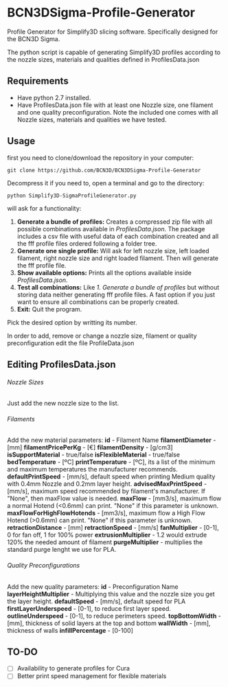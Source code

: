 # BCN3DSigma-Profile-Generator
Profile Generator for Simplify3D slicing software. Specifically designed for the BCN3D Sigma.

The python script is capable of generating Simplify3D profiles according to the nozzle sizes, materials and qualities defined in ProfilesData.json

## Requirements

- Have python 2.7 installed.
- Have ProfilesData.json file with at least one Nozzle size, one filament and one quality preconfiguration. Note the included one comes with all Nozzle sizes, materials and qualities we have tested.

## Usage

first you need to clone/download the repository in your computer:

`git clone https://github.com/BCN3D/BCN3DSigma-Profile-Generator`

Decompress it if you need to, open a terminal and go to the directory:

`python Simplify3D-SigmaProfileGenerator.py`

will ask for a functionality:
1. **Generate a bundle of profiles:** Creates a compressed zip file with all possible combinations available in *ProfilesData.json*. The package includes a csv file with useful data of each combination created and all the fff profile files ordered following a folder tree.
2. **Generate one single profile:** Will ask for left nozzle size, left loaded filament, right nozzle size and right loaded filament. Then will generate the fff profile file.
3. **Show available options:** Prints all the options available inside *ProfilesData.json*.
4. **Test all combinations:** Like *1. Generate a bundle of profiles* but without storing data neither generating fff profile files. A fast option if you just want to ensure all combinations can be properly created.
5. **Exit:** Quit the program.

Pick the desired option by writting its number.

In order to add, remove or change a nozzle size, filament or quality preconfiguration edit the file ProfileData.json

## Editing ProfilesData.json

###### Nozzle Sizes
  Just add the new nozzle size to the list.
###### Filaments
  Add the new material parameters:
  **id** - Filament Name
  **filamentDiameter** - [mm]
  **filamentPricePerKg** - [€]
  **filamentDensity** - [g/cm3]
  **isSupportMaterial** - true/false
  **isFlexibleMaterial** - true/false
  **bedTemperature** - [ºC]
  **printTemperature** - [ºC], its a list of the minimum and maximum temperatures the manufacturer recommends.
  **defaultPrintSpeed** - [mm/s], default speed when printing Medium quality with 0.4mm Nozzle and 0.2mm layer height.
  **advisedMaxPrintSpeed** - [mm/s], maximum speed recommended by filament's manufacturer. If "None", then maxFlow value is needed.
  **maxFlow** - [mm3/s], maximum flow a normal Hotend (<0.6mm) can print. "None" if this parameter is unknown.
  **maxFlowForHighFlowHotends** - [mm3/s], maximum flow a High Flow Hotend (>0.6mm) can print. "None" if this parameter is unknown.
  **retractionDistance** - [mm]
  **retractionSpeed** - [mm/s]
  **fanMultiplier** - [0-1], 0 for fan off, 1 for 100% power
  **extrusionMultiplier** - 1.2 would extrude 120% the needed amount of filament
  **purgeMultiplier** - multiplies the standard purge lenght we use for PLA.
###### Quality Preconfigurations
  Add the new quality parameters:
  **id** - Preconfiguration Name
  **layerHeightMultiplier** - Multiplying this value and the nozzle size you get the layer height.
  **defaultSpeed** - [mm/s], default speed for PLA
  **firstLayerUnderspeed** - [0-1], to reduce first layer speed.
  **outlineUnderspeed** - [0-1], to reduce perimeters speed.
  **topBottomWidth** - [mm], thickness of solid layers at the top and bottom
  **wallWidth** - [mm], thickness of walls
  **infillPercentage** - [0-100]

## TO-DO

- [ ] Availability to generate profiles for Cura
- [ ] Better print speed management for flexible materials
